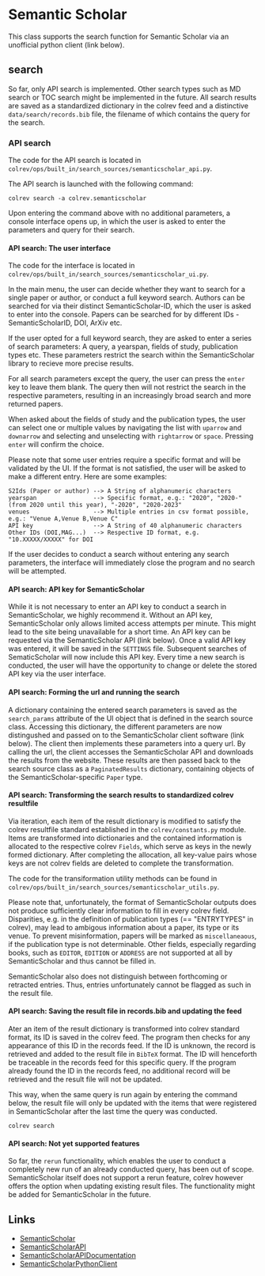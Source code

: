 # Semantic Scholar

This class supports the search function for Semantic Scholar via an unofficial python client (link below).

## search

So far, only API search is implemented. Other search types such as MD search or TOC search might be implemented in the future. All search results are saved as a standardized dictionary in the colrev feed and a distinctive `data/search/records.bib` file, the filename of which contains the query for the search. 

### API search

The code for the API search is located in `colrev/ops/built_in/search_sources/semanticscholar_api.py`.

The API search is launched with the following command:

```
colrev search -a colrev.semanticscholar
```

Upon entering the command above with no additional parameters, a console interface opens up, in which the user is asked to enter the parameters and query for their search. 

#### API search: The user interface

The code for the interface is located in `colrev/ops/built_in/search_sources/semanticscholar_ui.py`. 

In the main menu, the user can decide whether they want to search for a single paper or author, or conduct a full keyword search. Authors can be searched for via their distinct SemanticScholar-ID, which the user is asked to enter into the console. Papers can be searched for by different IDs - SemanticScholarID, DOI, ArXiv etc. 

If the user opted for a full keyword search, they are asked to enter a series of search parameters: A query, a yearspan, fields of study, publication types etc. These parameters restrict the search within the SemanticScholar library to recieve more precise results. 

For all search parameters except the query, the user can press the `enter` key to leave them blank. The query then will not restrict the search in the respective parameters, resulting in an increasingly broad search and more returned papers. 

When asked about the fields of study and the publication types, the user can select one or multiple values by navigating the list with `uparrow` and `downarrow` and selecting and unselecting with `rightarrow` or `space`. Pressing `enter` will confirm the choice.

Please note that some user entries require a specific format and will be validated by the UI. If the format is not satisfied, the user will be asked to make a different entry. Here are some examples:

```
S2Ids (Paper or author) --> A String of alphanumeric characters
yearspan                --> Specific format, e.g.: "2020", "2020-" (from 2020 until this year), "-2020", "2020-2023"
venues                  --> Multiple entries in csv format possible, e.g.: "Venue A,Venue B,Venue C"
API key                 --> A String of 40 alphanumeric characters
Other IDs (DOI,MAG...)  --> Respective ID format, e.g. "10.XXXXX/XXXXX" for DOI
```

If the user decides to conduct a search without entering any search parameters, the interface will immediately close the program and no search will be attempted.

#### API search: API key for SemanticScholar

While it is not necessary to enter an API key to conduct a search in SemanticScholar, we highly recommend it. Without an API key, SemanticScholar only allows limited access attempts per minute. This might lead to the site being unavailable for a short time. An API key can be requested via the SemanticScholar API (link below). Once a valid API key was entered, it will be saved in the `SETTINGS` file. Subsequent searches of SematicScholar will now include this API key. Every time a new search is conducted, the user will have the opportunity to change or delete the stored API key via the user interface.

#### API search: Forming the url and running the search

A dictionary containing the entered search parameters is saved as the `search_params` attribute of the UI object that is defined in the search source class. Accessing this dictionary, the different parameters are now distingushed and passed on to the SemanticScholar client software (link below). The client then implements these parameters into a query url. By calling the url, the client accesses the SemanticScholar API and downloads the results from the website. These results are then passed back to the search source class as a `PaginatedResults` dictionary, containing objects of the SemanticScholar-specific `Paper` type.

#### API search: Transforming the search results to standardized colrev resultfile

Via iteration, each item of the result dictionary is modified to satisfy the colrev resultfile standard established in the `colrev/constants.py` module. Items are transformed into dictionaries and the contained information is allocated to the respective colrev `Fields`, which serve as keys in the newly formed dictionary. After completing the allocation, all key-value pairs whose keys are not colrev fields are deleted to complete the transformation.

The code for the transiformation utility methods can be found in `colrev/ops/built_in/search_sources/semanticscholar_utils.py`.

Please note that, unfortunately, the format of SemanticScholar outputs does not produce sufficiently clear information to fill in every colrev field. Disparities, e.g. in the definition of publication types (== "ENTRYTYPES" in colrev), may lead to ambigous information about a paper, its type or its venue. To prevent misinformation, papers will be marked as `miscellaneaous`, if the publication type is not determinable. Other fields, especially regarding books, such as `EDITOR`, `EDITION` or `ADDRESS` are not supported at all by SemanticScholar and thus cannot be filled in. 

SemanticScholar also does not distinguish between forthcoming or retracted entries. Thus, entries unfortunately cannot be flagged as such in the result file. 

#### API search: Saving the result file in records.bib and updating the feed

Ater an item of the result dictionary is transformed into colrev standard format, its ID is saved in the colrev feed. The program then checks for any appearance of this ID in the records feed. If the ID is unknown, the record is retrieved and added to the result file in `BibTeX` format. The ID will henceforth be traceable in the records feed for this specific query. If the program already found the ID in the records feed, no additional record will be retrieved and the result file will not be updated.

This way, when the same query is run again by entering the command below, the result file will only be updated with the items that were registered in SemanticScholar after the last time the query was conducted.

```
colrev search
```

#### API search: Not yet supported features

So far, the `rerun` functionality, which enables the user to conduct a completely new run of an already conducted query, has been out of scope. SemanticScholar itself does not support a rerun feature, colrev however offers the option when updating existing result files. The functionality might be added for SemanticScholar in the future.

## Links
- [SemanticScholar](https://www.semanticscholar.org)
- [SemanticScholarAPI](https://www.semanticscholar.org/product/api/tutorial#searching-and-retrieving-paper-details)
- [SemanticScholarAPIDocumentation](https://api.semanticscholar.org/api-docs/)
- [SemanticScholarPythonClient](https://github.com/danielnsilva/semanticscholar)
